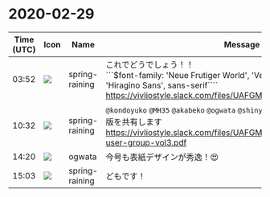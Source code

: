 # 2020-02-29

|Time (UTC)|Icon|Name|Message|
|---|---|---|---|
|03:52|![](https://secure.gravatar.com/avatar/1ac180f0868137292905c311b5fff781.jpg?s=72&d=https%3A%2F%2Fa.slack-edge.com%2Fdf10d%2Fimg%2Favatars%2Fava_0021-72.png)|spring-raining|これでどうでしょう！！<br>```$font-family: 'Neue Frutiger World', 'Verdana', 'Yakumono', 'body', 'Hiragino Sans', sans-serif````<br>https://vivliostyle.slack.com/files/UAFGMSJJK/FUP84BLS1/output.pdf|
|10:32|![](https://secure.gravatar.com/avatar/1ac180f0868137292905c311b5fff781.jpg?s=72&d=https%3A%2F%2Fa.slack-edge.com%2Fdf10d%2Fimg%2Favatars%2Fava_0021-72.png)|spring-raining|`@kondoyuko` `@MH35` `@akabeko` `@ogwata` `@shinyu` 入稿しました！！ お先に電子版を共有します<br>https://vivliostyle.slack.com/files/UAFGMSJJK/FURJ4D362/vivliostyle-user-group-vol3.pdf|
|14:20|![](https://avatars.slack-edge.com/2019-11-22/845042642576_070441337abaca9fb7b3_72.png)|ogwata|今号も表紙デザインが秀逸！😍|
|15:03|![](https://secure.gravatar.com/avatar/1ac180f0868137292905c311b5fff781.jpg?s=72&d=https%3A%2F%2Fa.slack-edge.com%2Fdf10d%2Fimg%2Favatars%2Fava_0021-72.png)|spring-raining|どもです！|
